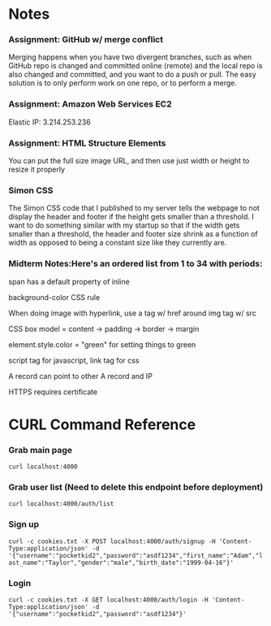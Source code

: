 # Notes

### Assignment: GitHub w/ merge conflict

Merging happens when you have two divergent branches, such as when GitHub repo is changed and committed online (remote) and the local repo is also changed and committed, and you want to do a push or pull. The easy solution is to only perform work on one repo, or to perform a merge.

### Assignment: Amazon Web Services EC2

Elastic IP: 3.214.253.236 

### Assignment: HTML Structure Elements

You can put the full size image URL, and then use just width or height to resize it properly

### Simon CSS

The Simon CSS code that I published to my server tells the webpage to not display the header and footer if the height gets smaller than a threshold. I want to do something similar with my startup so that if the width gets smaller than a threshold, the header and footer size shrink as a function of width as opposed to being a constant size like they currently are.

### Midterm Notes:Here's an ordered list from 1 to 34 with periods:

span has a default property of inline

background-color CSS rule

When doing image with hyperlink, use a tag w/ href around img tag w/ src

CSS box model = content -> padding -> border -> margin

element.style.color = "green" for setting things to green

script tag for javascript, link tag for css

A record can point to other A record and IP

HTTPS requires certificate

# CURL Command Reference

### Grab main page

`curl localhost:4000`

### Grab user list (Need to delete this endpoint before deployment)

`curl localhost:4000/auth/list`

### Sign up

`curl -c cookies.txt -X POST localhost:4000/auth/signup -H 'Content-Type:application/json' -d '{"username":"pocketkid2","password":"asdf1234","first_name":"Adam","last_name":"Taylor","gender":"male","birth_date":"1999-04-16"}'`

### Login

`curl -c cookies.txt -X GET localhost:4000/auth/login -H 'Content-Type:application/json' -d '{"username":"pocketkid2","password":"asdf1234"}'`
